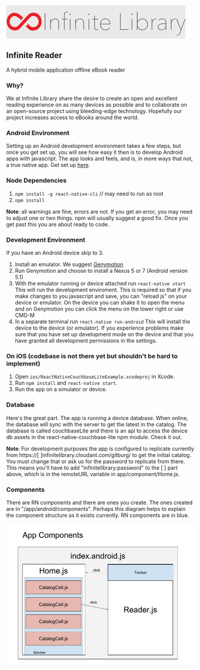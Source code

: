 ![Infinite Library](https://raw.githubusercontent.com/InfiniteLibrary/app/master/source/images/Title-Logo.png)

## Infinite Reader

A hybrid mobile application offline eBook reader 

### Why?

We at Infinite Library share the desire to create an open and excellent reading experience on as many devices as possible and to collaborate on an open-source project using bleeding-edge technology. Hopefully our project increases access to eBooks around the world.

### Android Environment

Setting up an Android development environment takes a few steps, but once you get set up, you will see how easy it then is to develop Android apps with javascript. The app looks and feels, and is, in more ways that not, a true native app. Get set up [here](https://facebook.github.io/react-native/docs/android-setup.html). 

### Node Dependencies

1. `npm install -g react-native-cli`    // may need to run as root 
2. `npm install`

**Note**: all warnings are fine, errors are not. If you get an error, you may need to adjust one or two things. npm will usually suggest a good fix. Once you get past this you are about ready to code.

### Development Environment

If you have an Android device skip to 3.

1. Install an emulator. We suggest [Genymotion](https://www.genymotion.com/#!/download)
2. Run Genymotion and choose to install a Nexus 5 or 7 (Android version 5.1)
3. With the emulator running or device attached run 
    `react-native start`
  This will run the development enviroment. This is required so that if you make changes to you javascript and save, you can "reload js" on your device or emulator. On the device you can shake it to open the menu and on Genymotion you can click the menu on the lower right or use CMD-M
4. In a separate terminal run
    `react-native run-android`
  This will install the device to the device (or emulator). If you experience problems make sure that you have set up development mode on the device and that you have granted all development permissions in the settings.


### On iOS (codebase is not there yet but shouldn't be hard to implement)

1. Open `ios/ReactNativeCouchbaseLiteExample.xcodeproj` in Xcode.
2. Run `npm install` and `react-native start`.
3. Run the app on a simulator or device.

### Database

Here's the great part. The app is running a device database. When online, the database will sync with the server to get the latest in the catalog. The database is called couchbaseLite and there is an api to access the device db assets in the react-native-couchbase-lite npm module. Check it out. 

**Note**: For development purposes the app is configured to replicate currently from https://[   ]infinitelibrary.cloudant.com/gitburg/ to get the initial catalog. You must change that or ask us for the password to replicate from there. This means you'll have to add "infinitelibrary:password" to the [  ] part above, which is in the remoteURL variable in app/component/Home.js.

### Components

There are RN components and there are ones you create. The ones created are in "/app/android/components". Perhaps this diagram helps to explain the component structure as it exists currently. RN components are in blue.

![diagram](https://raw.githubusercontent.com/InfiniteLibrary/infinite-reader/master/components.jpg)
